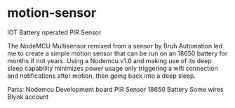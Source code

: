 # motion-sensor
IOT Battery operated PIR Sensor

The NodeMCU Multisensor remixed from a sensor by Bruh Automation led me to create a simple motion sensor that can be run on an 18650 battery for months if not years. Using a Nodemcu v1.0 and making use of its deep sleep capability minimizes power usage only triggering a wifi connection and notifications after motion, then going back into a deep sleep.

Parts:
Nodemcu Development board
PIR Sensor
18650 Battery
Some wires
Blynk account

